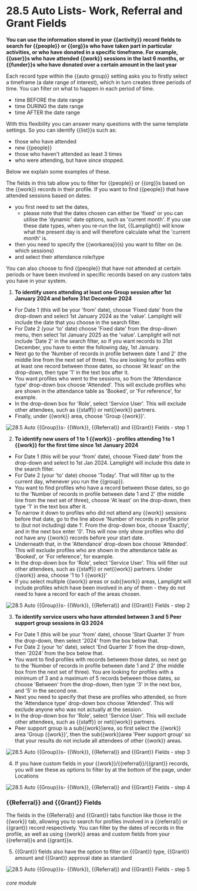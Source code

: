 # 28.5 Auto Lists- Work, Referral and Grant Fields

**You can use the information stored in your {{activity}} record fields to search for {{people}} or {{org}}s who have taken part in particular activities, or who have donated in a specific timeframe. For example, {{user}}s who have attended {{work}} sessions in the last 6 months, or {{funder}}s who have donated over a certain amount in the last year**

Each record type within the {{auto group}} setting asks you to firstly select a timeframe (a date range of interest), which in turn creates three periods of time. You can filter on what to happen in each period of time.
- time BEFORE the date range
- time DURING the date range
- time AFTER the date range

With this flexibility you can answer many questions with the same template settings. So you can identify {{list}}s such as:
- those who have attended
- new {{people}}
- those who haven't attended as least 3 times
- who were attending, but have since stopped.

Below we explain some examples of these.

The fields in this tab allow you to filter for {{people}} or {{org}}s based on the {{work}} records in their profile. 
If you want to find {{people}} that have attended sessions based on dates:
- you first need to set the dates,
  - please note that the dates chosen can either be 'fixed' or you can utilise the 'dynamic' date options, such as 'current month'. If you use these date types, when you re-run the list, {{Lamplight}} will know what the present day is and will therefore calculate what the 'current month' is.
- then you need to specify the {{workarea}}(s) you want to filter on (ie. which sessions)
- and select their attendance role/type

You can also choose to find {{people}} that have not attended at certain periods or have been involved in specific records based on any custom tabs you have in your system.

1. **To identify users attending at least one Group session after 1st January 2024 and before 31st December 2024**
- For Date 1 (this will be your &#039;from&#039; date), choose &#039;Fixed date&#039; from the drop-down and select 1st January 2024 as the &#039;value&#039;. Lamplight will include the date that you choose in the search filter.
- For Date 2 (your &#039;to&#039; date) choose &#039;Fixed date&#039; from the drop-down menu, then select 1st January 2025 as the &#039;value&#039;. Lamplight will not include &#039;Date 2&#039; in the search filter, so if you want records to 31st December, you have to enter the following day, 1st January.
- Next go to the &#039;Number of records in profile between date 1 and 2&#039; (the middle line from the next set of three). You are looking for profiles with at least one record between those dates, so choose &#039;At least&#039; on the drop-down, then type &#039;1&#039; in the text box after it.
- You want profiles who went to the sessions, so from the &#039;Attendance type&#039; drop-down box choose &#039;Attended&#039;. This will exclude profiles who are shown in the attendance table as &#039;Booked&#039;, or &#039;For reference&#039;, for example.
- In the drop-down box for &#039;Role&#039;, select &#039;Service User&#039;. This will exclude other attendees, such as {{staff}} or net{{work}} partners.
- Finally, under {{work}} area, choose &#039;Group {{work}}&#039;.

![28.5 Auto {{Group}}s- {{Work}}, {{Referral}} and {{Grant}} Fields - step 1](28.5_Auto_Lists-_Work,_Referral_and_Grant_Fields_im_1.png)

2. **To identify new users of 1 to 1 {{work}} - profiles attending 1 to 1 {{work}} for the first time since 1st January 2024**
- For Date 1 (this will be your &#039;from&#039; date), choose &#039;Fixed date&#039; from the drop-down and select to 1st Jan 2024. Lamplight will include this date in the search filter.
- For Date 2 (your &#039;to&#039; date) choose &#039;Today&#039;. That will filter up to the current day, whenever you run the {{group}}.
- You want to find profiles who have a record between those dates, so go to the &#039;Number of records in profile between date 1 and 2&#039; (the middle line from the next set of three), choose &#039;At least&#039; on the drop-down, then type &#039;1&#039; in the text box after it.
- To narrow it down to profiles who did not attend any {{work}} sessions before that date, go to the line above &#039;Number of records in profile prior to (but not including) date 1&#039;. From the drop-down box, choose &#039;Exactly&#039;, and in the next box enter &#039;0&#039;. This will now only show profiles who did not have any {{work}} records before your start date.
- Underneath that, in the &#039;Attendance&#039; drop-down box choose &#039;Attended&#039;. This will exclude profiles who are shown in the attendance table as &#039;Booked&#039;, or &#039;For reference&#039;, for example.
- In the drop-down box for &#039;Role&#039;, select &#039;Service User&#039;. This will filter out other attendees, such as {{staff}} or net{{work}} partners.
Under {{work}} area, choose &#039;1 to 1 {{work}}&#039;
- If you select multiple {{work}} areas or sub{{work}} areas, Lamplight will include profiles which have been involved in any of them - they do not need to have a record for each of the areas chosen.

![28.5 Auto {{Group}}s- {{Work}}, {{Referral}} and {{Grant}} Fields - step 2](28.5_Auto_Lists-_Work,_Referral_and_Grant_Fields_im_2.png)

3. **To identify service users who have attended between 3 and 5 Peer support group sessions in Q3 2024**
- For Date 1 (this will be your &#039;from&#039; date), choose &#039;Start Quarter 3&#039; from the drop-down, then select &#039;2024&#039; from the box below that.
- For Date 2 (your &#039;to&#039; date), select &#039;End Quarter 3&#039; from the drop-down, then &#039;2024&#039; from the box below that.
- You want to find profiles with records between those dates, so next go to the &#039;Number of records in profile between date 1 and 2&#039; (the middle box from the next set of three). You are looking for profiles with a minimum of 3 and a maximum of 5 records between those dates, so choose &#039;Between&#039; from the drop-down, then type &#039;3&#039; in the next box, and &#039;5&#039; in the second one.
- Next you need to specify that these are profiles who attended, so from the &#039;Attendance type&#039; drop-down box choose &#039;Attended&#039;. This will exclude anyone who was not actually at the session.
- In the drop-down box for &#039;Role&#039;, select &#039;Service User&#039;. This will exclude other attendees, such as {{staff}} or net{{work}} partners.
- Peer support group is a sub{{work}}area, so first select the {{work}} area &#039;Group {{work}}&#039;, then the sub{{work}}area &#039;Peer support group&#039; so that your results do not include all attendees of other {{work}} areas.

![28.5 Auto {{Group}}s- {{Work}}, {{Referral}} and {{Grant}} Fields - step 3](28.5_Auto_Lists-_Work,_Referral_and_Grant_Fields_im_3.png)

4. If you have custom fields in your {{work}}/{{referral}}/{{grant}} records, you will see these as options to filter by at the bottom of the page, under Locations

![28.5 Auto {{Group}}s- {{Work}}, {{Referral}} and {{Grant}} Fields - step 4](28.5_Auto_Lists-_Work,_Referral_and_Grant_Fields_im_4.png)

### {{Referral}} and {{Grant}} Fields
The fields in the {{Referral}} and {{Grant}} tabs function like those in the {{work}} tab, allowing you to search for profiles involved in a {{referral}} or {{grant}} record respectively. You can filter by the dates of records in the profile, as well as using {{work}} areas and custom fields from your {{referral}}s and {{grant}}s.

5. {{Grant}} fields also have the option to filter on {{Grant}} type, {{Grant}} amount and {{Grant}} approval date as standard

![28.5 Auto {{Group}}s- {{Work}}, {{Referral}} and {{Grant}} Fields - step 5](28.5_Auto_Lists-_Work,_Referral_and_Grant_Fields_im_5.png)



###### core module
